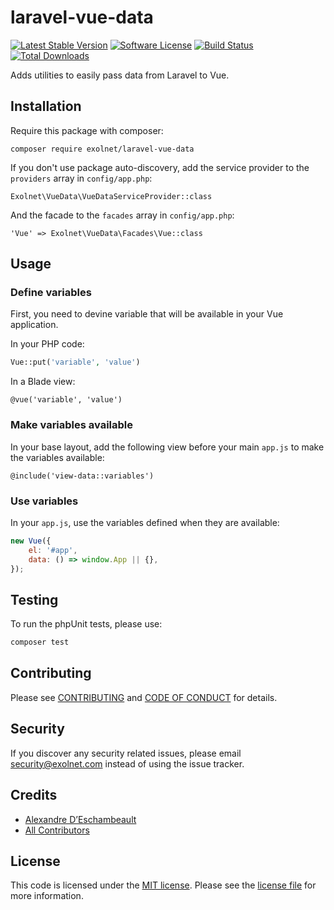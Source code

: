 # laravel-vue-data

[![Latest Stable Version](https://poser.pugx.org/eXolnet/laravel-vue-data/v/stable?format=flat-square)](https://packagist.org/packages/eXolnet/laravel-vue-data)
[![Software License](https://img.shields.io/badge/license-MIT-brightgreen.svg?style=flat-square)](LICENSE.md)
[![Build Status](https://img.shields.io/github/workflow/status/eXolnet/laravel-vue-data/tests?label=tests&style=flat-square)](https://github.com/eXolnet/laravel-vue-data/actions?query=workflow%3Atests)
[![Total Downloads](https://img.shields.io/packagist/dt/eXolnet/laravel-vue-data.svg?style=flat-square)](https://packagist.org/packages/eXolnet/laravel-vue-data)

Adds utilities to easily pass data from Laravel to Vue.

## Installation

Require this package with composer:

```
composer require exolnet/laravel-vue-data
```

If you don't use package auto-discovery, add the service provider to the ``providers`` array in `config/app.php`:

```
Exolnet\VueData\VueDataServiceProvider::class
```

And the facade to the ``facades`` array in `config/app.php`: 

```
'Vue' => Exolnet\VueData\Facades\Vue::class
```

## Usage

### Define variables

First, you need to devine variable that will be available in your Vue application.

In your PHP code:

```php
Vue::put('variable', 'value')
```

In a Blade view:

```
@vue('variable', 'value')
```

### Make variables available

In your base layout, add the following view before your main `app.js` to make the variables available:

```
@include('view-data::variables')
```

### Use variables

In your `app.js`, use the variables defined when they are available:

```js
new Vue({
    el: '#app',
    data: () => window.App || {},
});
```

## Testing

To run the phpUnit tests, please use:

``` bash
composer test
```

## Contributing

Please see [CONTRIBUTING](CONTRIBUTING.md) and [CODE OF CONDUCT](CODE_OF_CONDUCT.md) for details.

## Security

If you discover any security related issues, please email security@exolnet.com instead of using the issue tracker.

## Credits

- [Alexandre D’Eschambeault](https://github.com/xel1045)
- [All Contributors](../../contributors)

## License

This code is licensed under the [MIT license](http://choosealicense.com/licenses/mit/). 
Please see the [license file](LICENSE) for more information.

